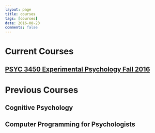 ```yaml
---
layout: page
title: courses
tags: [courses]
date: 2016-08-23
comments: false
---
```


# Current Courses
## [PSYC 3450 Experimental Psychology Fall 2016](https://crumplab.github.io/courses/experimental/)


# Previous Courses
## Cognitive Psychology

## Computer Programming for Psychologists
